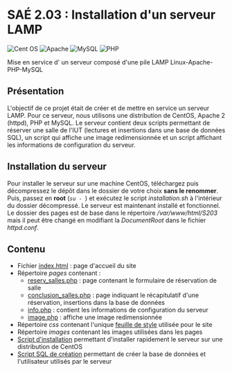 # SAÉ 2.03 : Installation d'un serveur LAMP

![Cent OS](https://img.shields.io/badge/cent%20os-002260?style=for-the-badge&logo=centos&logoColor=F0F0F0)
![Apache](https://img.shields.io/badge/apache-%23D42029.svg?style=for-the-badge&logo=apache&logoColor=white)
![MySQL](https://img.shields.io/badge/mysql-%2300f.svg?style=for-the-badge&logo=mysql&logoColor=white)
![PHP](https://img.shields.io/badge/php-%23777BB4.svg?style=for-the-badge&logo=php&logoColor=white)

Mise en service d' un serveur composé d'une pile LAMP Linux-Apache-PHP-MySQL

## Présentation

L'objectif de ce projet était de créer et de mettre en service un serveur LAMP. Pour ce serveur, nous utilisons une distribution de CentOS, Apache 2 (httpd), PHP et MySQL.
Le serveur contient deux scripts permettant de réserver une salle de l'IUT (lectures et insertions dans une base de données SQL), un script qui affiche une image redimensionnée et un script affichant les informations de configuration du serveur.

## Installation du serveur

Pour installer le serveur sur une machine CentOS, téléchargez puis décompressez le dépôt dans le dossier de votre choix __sans le renommer__. Puis, passez en __root__ (_```su - ```_) et exécutez le script _installation.sh_ à l'intérieur du dossier décompressé.
Le serveur est maintenant installé et fonctionnel. Le dossier des pages est de base dans le répertoire _/var/www/html/S203_ mais il peut être changé en modifiant la _DocumentRoot_ dans le fichier _httpd.conf_.

## Contenu

* Fichier [index.html](index.html) : page d'accueil du site
* Répertoire _pages_ contenant :
    * [reserv_salles.php](pages/reserv_salles.php) : page contenant le formulaire de réservation de salle
    * [conclusion_salles.php](pages/reserv_salles.php) : page indiquant le récapitulatif d'une réservation, insertions dans la base de données
    * [info.php](pages/info.php) : contient les informations de configuration du serveur
    * [image.php](pages/image.php) : affiche une image redimensionnée
* Répertoire _css_ contenant l'unique [feuille de style](css/style_sae.css) utilisée pour le site
* Répertoire _images_ contenant les images utilisées dans les pages
* [Script d'installation](installation.sh) permettant d'installer rapidement le serveur sur une distribution de CentOS
* [Script SQL de création](creation_s203.sql) permettant de créer la base de données et l'utilisateur utilisés par le serveur
